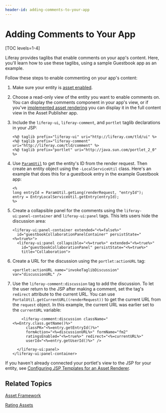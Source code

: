 ```yaml
---
header-id: adding-comments-to-your-app
---
```


# Adding Comments to Your App

[TOC levels=1-4]

Liferay provides taglibs that enable comments on your app's content. Here, 
you'll learn how to use these taglibs, using a sample Guestbook app as an 
example. 

Follow these steps to enable commenting on your app's content: 

1.  Make sure your entity is 
    [asset enabled](/docs/7-2/frameworks/-/knowledge_base/frameworks/asset-framework). 

2.  Choose a read-only view of the entity you want to enable comments on. You 
    can display the comments component in your app's view, or if you've 
    [implemented asset rendering](/docs/7-2/frameworks/-/knowledge_base/frameworks/rendering-an-asset) 
    you can display it in the full content view in the Asset Publisher app. 

3.  Include the `liferay-ui`, `liferay-comment`, and `portlet` taglib 
    declarations in your JSP: 

        <%@ taglib prefix="liferay-ui" uri="http://liferay.com/tld/ui" %>
        <%@ taglib prefix="liferay-comment" uri="http://liferay.com/tld/comment" %>
        <%@ taglib prefix="portlet" uri="http://java.sun.com/portlet_2_0" %>

4.  Use 
    [`ParamUtil`](@platform-ref@/7.2-latest/javadocs/portal-kernel/com/liferay/portal/kernel/util/ParamUtil.html) 
    to get the entity's ID from the render request. Then create an entity object 
    using the `-LocalServiceUtil` class. Here's an example that does this for a 
    guestbook entry in the example Guestbook app:

        <%
        long entryId = ParamUtil.getLong(renderRequest, "entryId");
        entry = EntryLocalServiceUtil.getEntry(entryId);
        %>

5.  Create a collapsible panel for the comments using the 
    `liferay-ui:panel-container` and `liferay-ui:panel` tags. This lets users 
    hide the discussion area: 

        <liferay-ui:panel-container extended="<%=false%>"
          id="guestbookCollaborationPanelContainer" persistState="<%=true%>">
          <liferay-ui:panel collapsible="<%=true%>" extended="<%=true%>"
            id="guestbookCollaborationPanel" persistState="<%=true%>"
            title="Collaboration">

6.  Create a URL for the discussion using the `portlet:actionURL` tag: 

        <portlet:actionURL name="invokeTaglibDiscussion" var="discussionURL" />

7.  Use the `liferay-comment:discussion` tag to add the discussion. To let the 
    user return to the JSP after making a comment, set the tag's `redirect` 
    attribute to the current URL. You can use 
    `PortalUtil.getCurrentURL((renderRequest))` to get the current URL from the 
    `request` object. In this example, the current URL was earlier set to the 
    `currentURL` variable: 

            <liferay-comment:discussion className="<%=Entry.class.getName()%>"
              classPK="<%=entry.getEntryId()%>"
              formAction="<%=discussionURL%>" formName="fm2"
              ratingsEnabled="<%=true%>" redirect="<%=currentURL%>"
              userId="<%=entry.getUserId()%>" />

          </liferay-ui:panel>
        </liferay-ui:panel-container>

If you haven't already connected your portlet's view to the JSP for your entity, 
see 
[Configuring JSP Templates for an Asset Renderer](/docs/7-2/frameworks/-/knowledge_base/frameworks/configuring-jsp-templates-for-an-asset-renderer). 

## Related Topics

[Asset Framework](/docs/7-2/frameworks/-/knowledge_base/frameworks/asset-framework)

[Rating Assets](/docs/7-2/frameworks/-/knowledge_base/frameworks/rating-assets)

